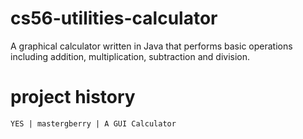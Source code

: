 cs56-utilities-calculator
=========================

A graphical calculator written in Java that performs basic operations including addition, multiplication, subtraction and division. 

project history
===============
```
YES | mastergberry | A GUI Calculator
```
